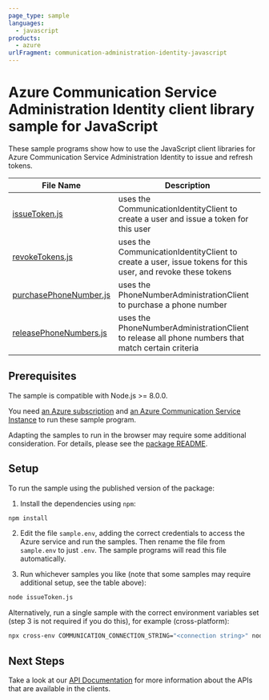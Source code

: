 ```yaml
---
page_type: sample
languages:
  - javascript
products:
  - azure
urlFragment: communication-administration-identity-javascript
---
```


# Azure Communication Service Administration Identity client library sample for JavaScript

These sample programs show how to use the JavaScript client libraries for Azure Communication Service Administration Identity to issue and refresh tokens.

| **File Name**                                 | **Description**                                                                                            |
| --------------------------------------------- | ---------------------------------------------------------------------------------------------------------- |
| [issueToken.js][issuetoken]                   | uses the CommunicationIdentityClient to create a user and issue a token for this user                      |
| [revokeTokens.js][revoketokens]               | uses the CommunicationIdentityClient to create a user, issue tokens for this user, and revoke these tokens |
| [purchasePhoneNumber.js][purchasephonenumber] | uses the PhoneNumberAdministrationClient to purchase a phone number                                        |
| [releasePhoneNumbers.js][releasephonenumbers] | uses the PhoneNumberAdministrationClient to release all phone numbers that match certain criteria          |

## Prerequisites

The sample is compatible with Node.js >= 8.0.0.

You need [an Azure subscription][freesub] and [an Azure Communication Service Instance][azcomsvc] to run these sample program.

Adapting the samples to run in the browser may require some additional consideration. For details, please see the [package README][package].

## Setup

To run the sample using the published version of the package:

1. Install the dependencies using `npm`:

```bash
npm install
```

2. Edit the file `sample.env`, adding the correct credentials to access the Azure service and run the samples. Then rename the file from `sample.env` to just `.env`. The sample programs will read this file automatically.

3. Run whichever samples you like (note that some samples may require additional setup, see the table above):

```bash
node issueToken.js
```

Alternatively, run a single sample with the correct environment variables set (step 3 is not required if you do this), for example (cross-platform):

```bash
npx cross-env COMMUNICATION_CONNECTION_STRING="<connection string>" node issueToken.js
```

## Next Steps

Take a look at our [API Documentation][apiref] for more information about the APIs that are available in the clients.

[issuetoken]: https://github.com/Azure/azure-sdk-for-js/blob/master/sdk/communication/communication-administration/samples/javascript/issueToken.js
[revoketokens]: https://github.com/Azure/azure-sdk-for-js/blob/master/sdk/communication/communication-administration/samples/javascript/revokeTokens.js
[purchasephonenumber]: https://github.com/Azure/azure-sdk-for-js/blob/master/sdk/communication/communication-administration/samples/javascript/purchasePhoneNumber.js
[releasephonenumbers]: https://github.com/Azure/azure-sdk-for-js/blob/master/sdk/communication/communication-administration/samples/javascript/releasePhoneNumbers.js
[apiref]: https://docs.microsoft.com/javascript/api/@azure/communication-administration
[azcomsvc]: https://docs.microsoft.com/azure/communication-services/quickstarts/create-communication-resource?tabs=windows&pivots=platform-azp
[freesub]: https://azure.microsoft.com/free/
[package]: https://github.com/Azure/azure-sdk-for-js/blob/master/sdk/communication/communication-administration/README.md
